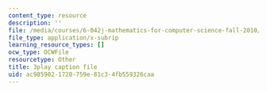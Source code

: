 ```yaml
---
content_type: resource
description: ''
file: /media/courses/6-042j-mathematics-for-computer-science-fall-2010/ac9859021720759e81c34fb559326caa_SmFwFdESMHI.srt
file_type: application/x-subrip
learning_resource_types: []
ocw_type: OCWFile
resourcetype: Other
title: 3play caption file
uid: ac985902-1720-759e-81c3-4fb559326caa
---
```

